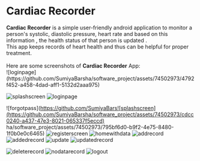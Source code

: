 <h1>Cardiac Recorder</h1>
<b>Cardiac Recorder</b> is a simple user-friendly android application to monitor a person's systolic, diastolic pressure, heart rate 
and based on this information , the health status of that person is updated .<br>
This app keeps records of heart health  and thus can be helpful for proper treatment. <br>
<br>
Here are some screenshots of <b>Cardiac Recorder</b> App:
<br>
![loginpage](https://github.com/SumiyaBarsha/software_project/assets/74502973/4792f452-a458-4dad-aff1-5132d2aaa975)

![splashscreen](https://github.com/SumiyaBarsha/software_project/assets/74502973/945067eb-fcd5-443d-a5ea-5a79693af51a)
![loginpage](https://github.com/SumiyaBarsha/software_project/assets/74502973/d2c8fe00-647e-493d-9859-b5ff89eb6b2a)

![forgotpass](https://github.com/SumiyaBars![splashscreen](https://github.com/SumiyaBarsha/software_project/assets/74502973/cdcc0240-a437-47e3-8021-065337f5eccd)
ha/software_project/assets/74502973/795bf6d0-b9f2-4e75-8480-1f0b0e0c6465)
![registerscreen](https://github.com/SumiyaBarsha/software_project/assets/74502973/b3cd101e-2f3e-489a-a2c5-a5a69aed8c83)
![homewithdata](https://github.com/SumiyaBarsha/software_project/assets/74502973/341fd25d-88d1-4e8a-8d93-7b2661122333)
![addrecord](https://github.com/SumiyaBarsha/software_project/assets/74502973/b07b1d82-537e-4f9e-8cc6-a310d62761ce)
![addedrecord](https://github.com/SumiyaBarsha/software_project/assets/74502973/3e9058cb-ffe2-4d25-ab8e-56a8efb9e527)
![update](https://github.com/SumiyaBarsha/software_project/assets/74502973/8ffc2f0e-b3f7-4ee8-80d7-4f1842828df6)
![updatedrecord](https://github.com/SumiyaBarsha/software_project/assets/74502973/da5cb723-d02b-492a-b092-5d323fdbb139)

![deleterecord](https://github.com/SumiyaBarsha/software_project/assets/74502973/e7bca10c-0b8d-4a21-bc3b-ba1dfc941828)
![nodatarecord](https://github.com/SumiyaBarsha/software_project/assets/74502973/556c1ddf-b84b-4aff-87e7-8f4dd20d9a5d)
![logout](https://github.com/SumiyaBarsha/software_project/assets/74502973/f8374f96-da32-4ba2-b997-c22bee3316fe)
